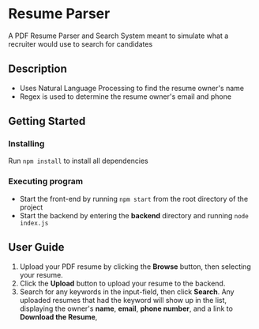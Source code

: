 # Resume Parser

A PDF Resume Parser and Search System meant to simulate what a recruiter would use to search for candidates

## Description

* Uses Natural Language Processing to find the resume owner's name
* Regex is used to determine the resume owner's email and phone

## Getting Started

### Installing

Run `npm install` to install all dependencies

### Executing program

* Start the front-end by running `npm start` from the root directory of the project
* Start the backend by entering the **backend** directory and running `node index.js`

## User Guide

1. Upload your PDF resume by clicking the **Browse** button, then selecting your resume.
2. Click the **Upload** button to upload your resume to the backend.
3. Search for any keywords in the input-field, then click **Search**. Any uploaded resumes that had the keyword will show up in the list, displaying the owner's **name**, **email**, **phone number**, and a link to **Download the Resume**,